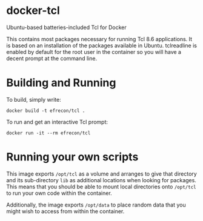 # docker-tcl
Ubuntu-based batteries-included Tcl for Docker

This contains most packages necessary for running Tcl 8.6
applications. It is based on an installation of the packages available
in Ubuntu. tclreadline is enabled by default for the root user in the
container so you will have a decent prompt at the command line.

# Building and Running

To build, simply write:

    docker build -t efrecon/tcl .

To run and get an interactive Tcl prompt:

    docker run -it --rm efrecon/tcl 

# Running your own scripts

This image exports `/opt/tcl` as a volume and arranges to give that
directory and its sub-directory `lib` as additional locations when
looking for packages.  This means that you should be able to mount
local directories onto `/opt/tcl` to run your own code within the
container.

Additionally, the image exports `/opt/data` to place random data that
you might wish to access from within the container.